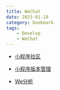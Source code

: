 ```yaml
---
title: WeChat
date: 2023-01-19
category: bookmark
tags:
    - Develop
    - WeChat
---
```


- [小程序社区](https://www.zhihu.com/column/wxapp-union)

- [小程序版本管理](https://mp.weixin.qq.com/wxamp/wacodepage/getcodepage?token=1296584221&lang=zh_CN)

- [We分析](https://wedata.weixin.qq.com/mp2/login)
